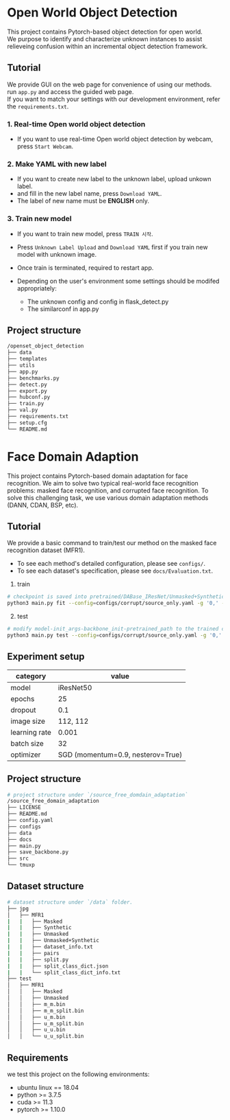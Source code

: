 # Open World Object Detection

This project contains Pytorch-based object detection for open world. <br/>
We purpose to identify and characterize unknown instances to assist relieveing confusion within an incremental object detection framework.

## Tutorial

We provide GUI on the web page for convenience of using our methods. <br/>
run `app.py` and access the guided web page. <br/>
If you want to match your settings with our development environment, refer the `requirements.txt`. <br/>

### 1. Real-time Open world object detection

- If you want to use real-time Open world object detection by webcam, press `Start Webcam`.

### 2. Make YAML with new label

- If you want to create new label to the unknown label, upload unkown label.
- and fill in the new label name, press `Download YAML`.
- The label of new name must be **ENGLISH** only.

### 3. Train new model

- If you want to train new model, press `TRAIN 시작`.
- Press `Unknown Label Upload` and `Download YAML` first if you train new model with unknown image.
- Once train is terminated, required to restart app.

- Depending on the user's environment some settings should be modifed appropriately:
  - The unknown config and config in flask_detect.py
  - The similarconf in app.py

## Project structure

```bash
/openset_object_detection
├── data
├── templates
├── utils
├── app.py
├── benchmarks.py
├── detect.py
├── export.py
├── hubconf.py
├── train.py
├── val.py
├── requirements.txt
├── setup.cfg
└── README.md
```

# Face Domain Adaption

This project contains Pytorch-based domain adaptation for face recognition. We aim to solve two typical real-world face recognition problems: masked face recognition, and corrupted face recognition. To solve this challenging task, we use various domain adaptation methods (DANN, CDAN, BSP, etc).



## Tutorial

We provide a basic command to train/test our method on the masked face recognition dataset (MFR1).

- To see each method's detailed configuration, please see `configs/`.
- To see each dataset's specification, please see `docs/Evaluation.txt`.




1. train

```bash
# checkpoint is saved into pretrained/DABase_IResNet/Unmasked+Synthetic_Masked_backbone.ckpt
python3 main.py fit --config=configs/corrupt/source_only.yaml -g '0,' --seed_everything 2021
```

2. test

```bash
# modify model-init_args-backbone_init-pretrained_path to the trained checkpoint (configs/source_only.yamsl)
python3 main.py test --config=configs/corrupt/source_only.yaml -g '0,' --seed_everything 2021
```



## Experiment setup

| category      | value                             |
| ------------- | --------------------------------- |
| model         | iResNet50                         |
| epochs        | 25                                |
| dropout       | 0.1                               |
| image size    | 112, 112                          |
| learning rate | 0.001                             |
| batch size    | 32                                |
| optimizer     | SGD (momentum=0.9, nesterov=True) |



## Project structure

```bash
# project structure under `/source_free_domdain_adaptation`
/source_free_domain_adaptation
├── LICENSE
├── README.md
├── config.yaml
├── configs
├── data
├── docs
├── main.py
├── save_backbone.py
├── src
└── tmuxp
```



## Dataset structure

```bash
# dataset structure under `/data` folder.
├── jpg
│   ├── MFR1
|   |   ├── Masked
|   |   ├── Synthetic
|   |   ├── Unmasked
|   |   ├── Unmasked+Synthetic
|   |   ├── dataset_info.txt
|   |   ├── pairs
|   |   ├── split.py
|   |   ├── split_class_dict.json
|   |   └── split_class_dict_info.txt
├── test
│   ├── MFR1
│   │   ├── Masked
│   │   ├── Unmasked
│   │   ├── m_m.bin
│   │   ├── m_m_split.bin
│   │   ├── u_m.bin
│   │   ├── u_m_split.bin
│   │   ├── u_u.bin
│   │   └── u_u_split.bin
```



## Requirements

we test this project on the following environments:

- ubuntu linux == 18.04
- python >= 3.7.5
- cuda >= 11.3
- pytorch >= 1.10.0
